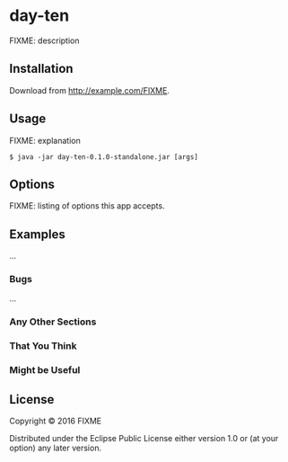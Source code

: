 # day-ten

FIXME: description

## Installation

Download from http://example.com/FIXME.

## Usage

FIXME: explanation

    $ java -jar day-ten-0.1.0-standalone.jar [args]

## Options

FIXME: listing of options this app accepts.

## Examples

...

### Bugs

...

### Any Other Sections
### That You Think
### Might be Useful

## License

Copyright © 2016 FIXME

Distributed under the Eclipse Public License either version 1.0 or (at
your option) any later version.
